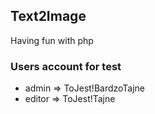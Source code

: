 ## Text2Image

Having fun with php

### Users account for test
 - admin => ToJest!BardzoTajne
 - editor => ToJest!Tajne
